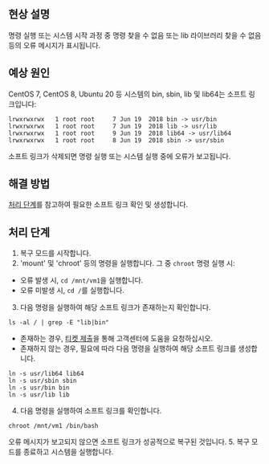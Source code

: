 ## 현상 설명
명령 실행 또는 시스템 시작 과정 중 명령 찾을 수 없음 또는 lib 라이브러리 찾을 수 없음 등의 오류 메시지가 표시됩니다.


## 예상 원인
CentOS 7, CentOS 8, Ubuntu 20 등 시스템의 bin, sbin, lib 및 lib64는 소프트 링크입니다:
```
lrwxrwxrwx   1 root root     7 Jun 19  2018 bin -> usr/bin
lrwxrwxrwx   1 root root     7 Jun 19  2018 lib -> usr/lib
lrwxrwxrwx   1 root root     9 Jun 19  2018 lib64 -> usr/lib64
lrwxrwxrwx   1 root root     8 Jun 19  2018 sbin -> usr/sbin
```
소프트 링크가 삭제되면 명령 실행 또는 시스템 실행 중에 오류가 보고됩니다.


## 해결 방법
[처리 단계](#ProcessingSteps)를 참고하여 필요한 소프트 링크 확인 및 생성합니다.


## 처리 단계[](id:ProcessingSteps)
1. 복구 모드를 시작합니다.
2. 'mount' 및 'chroot' 등의 명령을 실행합니다. 그 중 `chroot` 명령 실행 시:
 - 오류 발생 시, `cd /mnt/vm1`을 실행합니다.
 - 오류 미발생 시, `cd /`를 실행합니다.
3. 다음 명령을 실행하여 해당 소프트 링크가 존재하는지 확인합니다.
```
ls -al / | grep -E "lib|bin"
```
 - 존재하는 경우, [티켓 제출](https://console.intl.cloud.tencent.com/workorder/category)을 통해 고객센터에 도움을 요청하십시오.
 - 존재하지 않는 경우, 필요에 따라 다음 명령을 실행하여 해당 소프트 링크를 생성합니다.
```
ln -s usr/lib64 lib64
ln -s usr/sbin sbin
ln -s usr/bin bin
ln -s usr/lib lib
```
4. 다음 명령을 실행하여 소프트 링크를 확인합니다.
```
chroot /mnt/vm1 /bin/bash
```
오류 메시지가 보고되지 않으면 소프트 링크가 성공적으로 복구된 것입니다.
5. 복구 모드를 종료하고 시스템을 실행합니다.
